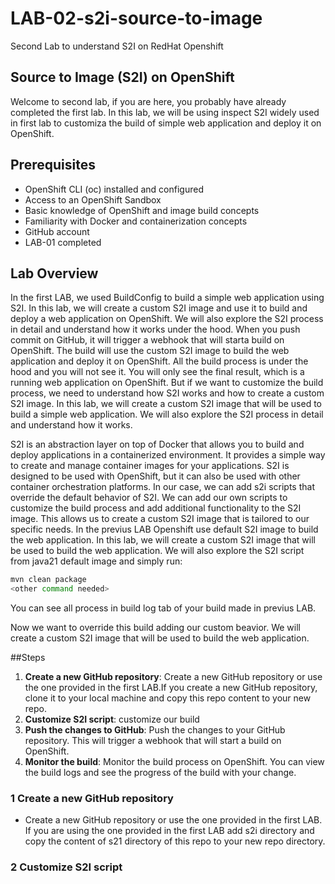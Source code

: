 # LAB-02-s2i-source-to-image
Second Lab to understand S2I on RedHat Openshift

## Source to Image (S2I) on OpenShift

Welcome to second lab, if you are here, you probably have already completed the first lab. In this lab, we will be using inspect S2I widely used in first lab to customiza the build of simple web application and deploy it on OpenShift.
## Prerequisites
- OpenShift CLI (oc) installed and configured
- Access to an OpenShift Sandbox
- Basic knowledge of OpenShift and image build concepts
- Familiarity with Docker and containerization concepts
- GitHub account 
- LAB-01 completed 

## Lab Overview

In the first LAB, we used BuildConfig to build a simple web application using S2I. In this lab, we will create a custom S2I image and use it to build and deploy a web application on OpenShift. We will also explore the S2I process in detail and understand how it works under the hood.
When you push commit on GitHub, it will trigger a webhook that will starta build on OpenShift. The build will use the custom S2I image to build the web application and deploy it on OpenShift. All the build process is under the hood and you will not see it. You will only see the final result, which is a running web application on OpenShift.
But if we want to customize the build process, we need to understand how S2I works and how to create a custom S2I image. In this lab, we will create a custom S2I image that will be used to build a simple web application. We will also explore the S2I process in detail and understand how it works.

S2I is an abstraction layer on top of Docker that allows you to build and deploy applications in a containerized environment. It provides a simple way to create and manage container images for your applications. S2I is designed to be used with OpenShift, but it can also be used with other container orchestration platforms.
In our case, we can add s2i scripts that override the default behavior of S2I. We can add our own scripts to customize the build process and add additional functionality to the S2I image. This allows us to create a custom S2I image that is tailored to our specific needs.
In the previus LAB Openshift use default S2I image to build the web application. In this lab, we will create a custom S2I image that will be used to build the web application. We will also explore the S2I script from java21 default image and simply run:

```bash
mvn clean package
<other command needed>

```
You can see all process in build log tab of your build made in previus LAB.

Now we want to override this build adding our custom beavior. We will create a custom S2I image that will be used to build the web application. 

##Steps

1. **Create a new GitHub repository**: Create a new GitHub repository or use the one provided in the first LAB.If you create a new GitHub repository, clone it to your local machine and copy this repo content to your new repo.
2. **Customize S2I script**: customize our build
3. **Push the changes to GitHub**: Push the changes to your GitHub repository. This will trigger a webhook that will start a build on OpenShift.
4. **Monitor the build**: Monitor the build process on OpenShift. You can view the build logs and see the progress of the build with your change.


### 1 Create a new GitHub repository
- Create a new GitHub repository or use the one provided in the first LAB. If you are using the one provided in the first LAB add s2i directory and copy the content of s21 directory of this repo to your new repo directory.

### 2 Customize S2I script

